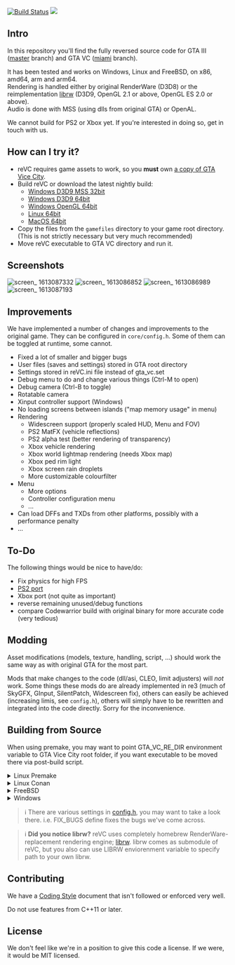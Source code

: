 [![Build Status](https://img.shields.io/endpoint.svg?url=https%3A%2F%2Factions-badge.atrox.dev%2FGTAmodding%2Fre3%2Fbadge%3Fref%3Dmiami&style=flat)](https://actions-badge.atrox.dev/GTAmodding/re3/goto?ref=miami)
<a href="https://discord.gg/aKYAwCx92H"><img src="https://img.shields.io/badge/discord-join-7289DA.svg?logo=discord&longCache=true&style=flat" /></a>

## Intro

In this repository you'll find the fully reversed source code for GTA III ([master](tree/master) branch) and GTA VC ([miami](tree/miami) branch).

It has been tested and works on Windows, Linux and FreeBSD, on x86, amd64, arm and arm64.\
Rendering is handled either by original RenderWare (D3D8)
or the reimplementation [librw](https://github.com/aap/librw) (D3D9, OpenGL 2.1 or above, OpenGL ES 2.0 or above).\
Audio is done with MSS (using dlls from original GTA) or OpenAL.

We cannot build for PS2 or Xbox yet. If you're interested in doing so, get in touch with us.

## How can I try it?

- reVC requires game assets to work, so you **must** own [a copy of GTA Vice City](https://store.steampowered.com/app/12110/Grand_Theft_Auto_Vice_City/).
- Build reVC or download the latest nightly build:
  - [Windows D3D9 MSS 32bit](https://nightly.link/GTAmodding/re3/workflows/reVC_msvc_x86/miami/reVC_Release_win-x86-librw_d3d9-mss.zip)
  - [Windows D3D9 64bit](https://nightly.link/GTAmodding/re3/workflows/reVC_msvc_amd64/miami/reVC_Release_win-amd64-librw_d3d9-oal.zip)
  - [Windows OpenGL 64bit](https://nightly.link/GTAmodding/re3/workflows/reVC_msvc_amd64/miami/reVC_Release_win-amd64-librw_gl3_glfw-oal.zip)
  - [Linux 64bit](https://nightly.link/GTAmodding/re3/workflows/build-cmake-conan/miami/ubuntu-latest-gl3.zip)
  - [MacOS 64bit](https://nightly.link/GTAmodding/re3/workflows/build-cmake-conan/miami/macos-latest-gl3.zip)
- Copy the files from the `gamefiles` directory to your game root directory. (This is not strictly necessary but very much recommended)
- Move reVC executable to GTA VC directory and run it.

## Screenshots

![screen_ 1613087332](https://user-images.githubusercontent.com/1521437/107714111-f84f3200-6ccc-11eb-902e-d757481d579a.png)
![screen_ 1613086852](https://user-images.githubusercontent.com/1521437/107714115-fa18f580-6ccc-11eb-9de5-eb4cd04865d3.png)
![screen_ 1613086989](https://user-images.githubusercontent.com/1521437/107714103-f38a7e00-6ccc-11eb-88a3-c8c2033c51d6.png)
![screen_ 1613087193](https://user-images.githubusercontent.com/1521437/107714106-f4bbab00-6ccc-11eb-96a9-13821d9b9684.png)

## Improvements

We have implemented a number of changes and improvements to the original game.
They can be configured in `core/config.h`.
Some of them can be toggled at runtime, some cannot.

* Fixed a lot of smaller and bigger bugs
* User files (saves and settings) stored in GTA root directory
* Settings stored in reVC.ini file instead of gta_vc.set
* Debug menu to do and change various things (Ctrl-M to open)
* Debug camera (Ctrl-B to toggle)
* Rotatable camera
* Xinput controller support (Windows)
* No loading screens between islands ("map memory usage" in menu)
* Rendering
  * Widescreen support (properly scaled HUD, Menu and FOV)
  * PS2 MatFX (vehicle reflections)
  * PS2 alpha test (better rendering of transparency)
  * Xbox vehicle rendering
  * Xbox world lightmap rendering (needs Xbox map)
  * Xbox ped rim light
  * Xbox screen rain droplets
  * More customizable colourfilter
* Menu
  * More options
  * Controller configuration menu
  * ...
* Can load DFFs and TXDs from other platforms, possibly with a performance penalty
* ...

## To-Do

The following things would be nice to have/do:

* Fix physics for high FPS
* [PS2 port](https://github.com/GTAmodding/re3/wiki/PS2-port)
* Xbox port (not quite as important)
* reverse remaining unused/debug functions
* compare Codewarrior build with original binary for more accurate code (very tedious)

## Modding

Asset modifications (models, texture, handling, script, ...) should work the same way as with original GTA for the most part.

Mods that make changes to the code (dll/asi, CLEO, limit adjusters) will *not* work.
Some things these mods do are already implemented in re3 (much of SkyGFX, GInput, SilentPatch, Widescreen fix),
others can easily be achieved (increasing limis, see `config.h`),
others will simply have to be rewritten and integrated into the code directly.
Sorry for the inconvenience.

## Building from Source  

When using premake, you may want to point GTA_VC_RE_DIR environment variable to GTA Vice City root folder, if you want executable to be moved there via post-build script.

<details><summary>Linux Premake</summary>

For Linux using premake, proceed: [Building on Linux](https://github.com/GTAmodding/re3/wiki/Building-on-Linux)

</details>

<details><summary>Linux Conan</summary>

Obtain source code.
```
git clone https://github.com/GTAmodding/re3.git reVC -b miami
cd reVC
git submodule init
git submodule update --recursive
```
Install python and conan, and then run build.
```
conan export vendor/librw librw/master@
mkdir build
cd build
conan install .. reVC/master@ -if build -o reVC:audio=openal -o librw:platform=gl3 -o librw:gl3_gfxlib=glfw --build missing -s reVC:build_type=RelWithDebInfo -s librw:build_type=RelWithDebInfo
conan build .. -if build -bf build -pf package
```
</details>

<details><summary>FreeBSD</summary>

For FreeBSD using premake, proceed: [Building on FreeBSD](https://github.com/GTAmodding/re3/wiki/Building-on-FreeBSD)

</details>

<details><summary>Windows</summary>

Assuming you have Visual Studio:
- Clone the repo using the argument `--recursive`.
- Run one of the `premake-vsXXXX.cmd` variants on root folder.
- Open the project via Visual Studio  
    
**If you use 64-bit D3D9**: We don't ship 64-bit Dx9 SDK. You need to download it from Microsoft if you don't have it(although it should come pre-installed after some Windows version)  

**If you choose OpenAL on Windows** You must read [Running OpenAL build on Windows](https://github.com/GTAmodding/re3/wiki/Running-OpenAL-build-on-Windows).
</details>

> :information_source: There are various settings in [config.h](https://github.com/GTAmodding/re3/tree/miami/src/core/config.h), you may want to take a look there. i.e. FIX_BUGS define fixes the bugs we've come across.

> :information_source: **Did you notice librw?** reVC uses completely homebrew RenderWare-replacement rendering engine; [librw](https://github.com/aap/librw/). librw comes as submodule of reVC, but you also can use LIBRW enviorenment variable to specify path to your own librw.

## Contributing
We have a [Coding Style](https://github.com/GTAmodding/re3/blob/master/CODING_STYLE.md) document that isn't followed or enforced very well.

Do not use features from C++11 or later.


## License

We don't feel like we're in a position to give this code a license.
If we were, it would be MIT licensed.
